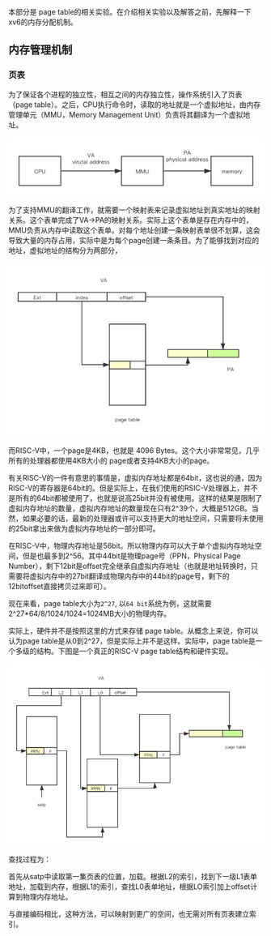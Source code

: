 

本部分是 page table的相关实验。在介绍相关实验以及解答之前，先解释一下xv6的内存分配机制。

## 内存管理机制

### 页表
为了保证各个进程的独立性，相互之间的内存独立性，操作系统引入了页表（page table）。之后，CPU执行命令时，读取的地址就是一个虚拟地址，由内存管理单元（MMU，Memory Management Unit）负责将其翻译为一个虚拟地址。

![](images/mit6s081/mmu.png)

为了支持MMU的翻译工作，就需要一个映射表来记录虚拟地址到真实地址的映射关系。这个表单完成了VA->PA的映射关系。实际上这个表单是存在内存中的，MMU负责从内存中读取这个表单。对每个地址创建一条映射表单很不划算，这会导致大量的内存占用，实际中是为每个page创建一条条目。为了能够找到对应的地址，虚拟地址的结构分为两部分，

![](images/mit6s081/va-pa.png)

而RISC-V中，一个page是4KB，也就是 4096 Bytes。这个大小非常常见，几乎所有的处理器都使用4KB大小的 page或者支持4KB大小的page。

有关RISC-V的一件有意思的事情是，虚拟内存地址都是64bit，这也说的通，因为RISC-V的寄存器是64bit的。但是实际上，在我们使用的RSIC-V处理器上，并不是所有的64bit都被使用了，也就是说高25bit并没有被使用。这样的结果是限制了虚拟内存地址的数量，虚拟内存地址的数量现在只有2^39个，大概是512GB。当然，如果必要的话，最新的处理器或许可以支持更大的地址空间，只需要将未使用的25bit拿出来做为虚拟内存地址的一部分即可。

在RISC-V中，物理内存地址是56bit。所以物理内存可以大于单个虚拟内存地址空间，但是也最多到2^56。其中44bit是物理page号（PPN，Physical Page Number），剩下12bit是offset完全继承自虚拟内存地址（也就是地址转换时，只需要将虚拟内存中的27bit翻译成物理内存中的44bit的page号，剩下的12bitoffset直接拷贝过来即可）。


现在来看，page table大小为`2^27`, 以`64 bit`系统为例，这就需要 2^27*64/8/1024/1024=1024MB大小的物理内存。

实际上，硬件并不是按照这里的方式来存储 page table。从概念上来说，你可以认为page table是从0到2^27，但是实际上并不是这样。实际中，page table是一个多级的结构。下图是一个真正的RISC-V page table结构和硬件实现。

![](images/mit6s081/multi-page.png)

查找过程为：

首先从satp中读取第一集页表的位置，加载。根据L2的索引，找到下一级L1表单地址，加载到内存，根据L1的索引，查找L0表单地址，根据LO索引加上offset计算到物理内存地址。

与直接编码相比，这种方法，可以映射到更广的空间，也无需对所有页表建立索引。

